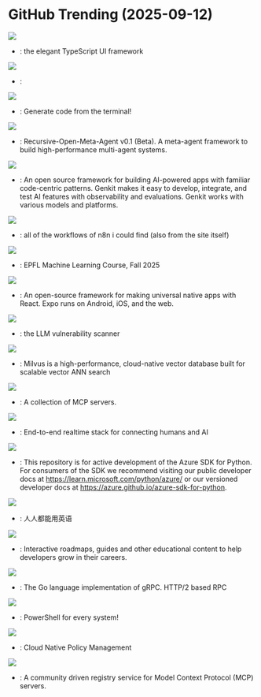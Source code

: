 # GitHub Trending (2025-09-12)

![](https://img.shields.io/badge/JavaScript-New%20530-green?style=flat-square&logo=appveyor)
- [](https://github.comundefined): the elegant TypeScript UI framework

![](https://img.shields.io/badge/Python-New%20801-green?style=flat-square&logo=appveyor)
- [](https://github.comundefined): 

![](https://img.shields.io/badge/TypeScript-New%20255-green?style=flat-square&logo=appveyor)
- [](https://github.comundefined): Generate code from the terminal!

![](https://img.shields.io/badge/Python-New%20224-green?style=flat-square&logo=appveyor)
- [](https://github.comundefined): Recursive-Open-Meta-Agent v0.1 (Beta). A meta-agent framework to build high-performance multi-agent systems.

![](https://img.shields.io/badge/TypeScript-New%2084-green?style=flat-square&logo=appveyor)
- [](https://github.comundefined): An open source framework for building AI-powered apps with familiar code-centric patterns. Genkit makes it easy to develop, integrate, and test AI features with observability and evaluations. Genkit works with various models and platforms.

![](https://img.shields.io/badge/HTML-New%20660-green?style=flat-square&logo=appveyor)
- [](https://github.comundefined): all of the workflows of n8n i could find (also from the site itself)

![](https://img.shields.io/badge/Jupyter%20Notebook-New%20182-green?style=flat-square&logo=appveyor)
- [](https://github.comundefined): EPFL Machine Learning Course, Fall 2025

![](https://img.shields.io/badge/TypeScript-New%2043-green?style=flat-square&logo=appveyor)
- [](https://github.comundefined): An open-source framework for making universal native apps with React. Expo runs on Android, iOS, and the web.

![](https://img.shields.io/badge/Python-New%2085-green?style=flat-square&logo=appveyor)
- [](https://github.comundefined): the LLM vulnerability scanner

![](https://img.shields.io/badge/Go-New%2056-green?style=flat-square&logo=appveyor)
- [](https://github.comundefined): Milvus is a high-performance, cloud-native vector database built for scalable vector ANN search

![](https://img.shields.io/badge/none-New%20318-green?style=flat-square&logo=appveyor)
- [](https://github.comundefined): A collection of MCP servers.

![](https://img.shields.io/badge/Go-New%2059-green?style=flat-square&logo=appveyor)
- [](https://github.comundefined): End-to-end realtime stack for connecting humans and AI

![](https://img.shields.io/badge/Python-New%20122-green?style=flat-square&logo=appveyor)
- [](https://github.comundefined): This repository is for active development of the Azure SDK for Python. For consumers of the SDK we recommend visiting our public developer docs at https://learn.microsoft.com/python/azure/ or our versioned developer docs at https://azure.github.io/azure-sdk-for-python.

![](https://img.shields.io/badge/TypeScript-New%20203-green?style=flat-square&logo=appveyor)
- [](https://github.comundefined): 人人都能用英语

![](https://img.shields.io/badge/TypeScript-New%20134-green?style=flat-square&logo=appveyor)
- [](https://github.comundefined): Interactive roadmaps, guides and other educational content to help developers grow in their careers.

![](https://img.shields.io/badge/Go-New%2016-green?style=flat-square&logo=appveyor)
- [](https://github.comundefined): The Go language implementation of gRPC. HTTP/2 based RPC

![](https://img.shields.io/badge/C%23-New%2015-green?style=flat-square&logo=appveyor)
- [](https://github.comundefined): PowerShell for every system!

![](https://img.shields.io/badge/Go-New%206-green?style=flat-square&logo=appveyor)
- [](https://github.comundefined): Cloud Native Policy Management

![](https://img.shields.io/badge/Go-New%20311-green?style=flat-square&logo=appveyor)
- [](https://github.comundefined): A community driven registry service for Model Context Protocol (MCP) servers.

